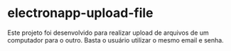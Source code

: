 # electronapp-upload-file
Este projeto foi desenvolvido para realizar upload de arquivos de um computador para o outro. Basta o usuário utilizar o mesmo email e senha.
